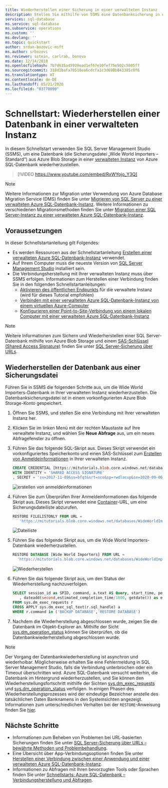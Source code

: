 ```yaml
---
title: Wiederherstellen einer Sicherung in einer verwalteten Instanz
description: Stellen Sie mithilfe von SSMS eine Datenbanksicherung in einer verwalteten Azure SQL-Datenbank-Instanz wieder her.
services: sql-database
ms.service: sql-database
ms.subservice: operations
ms.custom: ''
ms.devlang: ''
ms.topic: quickstart
author: srdan-bozovic-msft
ms.author: srbozovi
ms.reviewer: sstein, carlrab, bonova
ms.date: 12/14/2018
ms.openlocfilehash: 7b7d635a45929ead1ef67e10fef75e502c5005f7
ms.sourcegitcommit: 318d1bafa70510ea6cdcfa1c3d698b843385c0f6
ms.translationtype: HT
ms.contentlocale: de-DE
ms.lasthandoff: 05/21/2020
ms.locfileid: "83770090"
---
```

# <a name="quickstart-restore-a-database-to-a-managed-instance"></a>Schnellstart: Wiederherstellen einer Datenbank in einer verwalteten Instanz

In diesem Schnellstart verwenden Sie SQL Server Management Studio (SSMS), um eine Datenbank (die Sicherungsdatei „Wide World Importers – Standard“) aus Azure Blob Storage in einer [verwalteten Instanz](sql-database-managed-instance.md) von Azure SQL-Datenbank wiederherzustellen.

> [!VIDEO https://www.youtube.com/embed/RxWYojo_Y3Q]

> [!NOTE]
> Weitere Informationen zur Migration unter Verwendung von Azure Database Migration Service (DMS) finden Sie unter [Migrieren von SQL Server zu einer verwalteten Azure SQL-Datenbank-Instanz](../dms/tutorial-sql-server-to-managed-instance.md).
> Weitere Informationen zu verschiedenen Migrationsmethoden finden Sie unter [Migration einer SQL Server-Instanz zu einer verwalteten Azure SQL-Datenbank-Instanz](sql-database-managed-instance-migrate.md).

## <a name="prerequisites"></a>Voraussetzungen

In dieser Schnellstartanleitung gilt Folgendes:

- Es werden Ressourcen aus der Schnellstartanleitung [Erstellen einer verwalteten Azure SQL-Datenbank-Instanz](sql-database-managed-instance-get-started.md) verwendet.
- Auf Ihrem Computer muss die neueste Version von [SQL Server Management Studio](https://docs.microsoft.com/sql/ssms/sql-server-management-studio-ssms) installiert sein.
- Die Verbindungsherstellung mit Ihrer verwalteten Instanz muss über SSMS erfolgen. Informationen zum Herstellen einer Verbindung finden Sie in den folgenden Schnellstartanleitungen:
  - [Aktivieren des öffentlichen Endpunkts](sql-database-managed-instance-public-endpoint-configure.md) für die verwaltete Instanz (wird für dieses Tutorial empfohlen)
  - [Verbinden mit einer verwalteten Azure SQL-Datenbank-Instanz von einem virtuellen Azure-Computer](sql-database-managed-instance-configure-vm.md)
  - [Konfigurieren einer Point-to-Site-Verbindung von einem lokalen Computer mit einer verwalteten Azure SQL-Datenbank-Instanz](sql-database-managed-instance-configure-p2s.md)

> [!NOTE]
> Weitere Informationen zum Sichern und Wiederherstellen einer SQL Server-Datenbank mithilfe von Azure Blob Storage und einem [SAS-Schlüssel (Shared Access Signature)](https://docs.microsoft.com/azure/storage/common/storage-dotnet-shared-access-signature-part-1) finden Sie unter [SQL Server-Sicherung über URLs](https://docs.microsoft.com/sql/relational-databases/backup-restore/sql-server-backup-to-url?view=sql-server-2017).

## <a name="restore-the-database-from-a-backup-file"></a>Wiederherstellen der Datenbank aus einer Sicherungsdatei

Führen Sie in SSMS die folgenden Schritte aus, um die Wide World Importers-Datenbank in Ihrer verwalteten Instanz wiederherzustellen. Die Datenbanksicherungsdatei ist in einem vorkonfigurierten Azure Blob Storage-Konto gespeichert.

1. Öffnen Sie SSMS, und stellen Sie eine Verbindung mit Ihrer verwalteten Instanz her.
2. Klicken Sie im linken Menü mit der rechten Maustaste auf Ihre verwaltete Instanz, und wählen Sie **Neue Abfrage** aus, um ein neues Abfragefenster zu öffnen.
3. Führen Sie das folgende SQL-Skript aus. Dieses Skript verwendet ein vorkonfiguriertes Speicherkonto und einen SAS-Schlüssel zum [Erstellen von Anmeldeinformationen](https://docs.microsoft.com/sql/t-sql/statements/create-credential-transact-sql) in Ihrer verwalteten Instanz.

   ```sql
   CREATE CREDENTIAL [https://mitutorials.blob.core.windows.net/databases]
   WITH IDENTITY = 'SHARED ACCESS SIGNATURE'
   , SECRET = 'sv=2017-11-09&ss=bfqt&srt=sco&sp=rwdlacup&se=2028-09-06T02:52:55Z&st=2018-09-04T18:52:55Z&spr=https&sig=WOTiM%2FS4GVF%2FEEs9DGQR9Im0W%2BwndxW2CQ7%2B5fHd7Is%3D'
   ```

    ![erstellen von anmeldeinformationen](./media/sql-database-managed-instance-get-started-restore/credential.png)

4. Führen Sie zum Überprüfen Ihrer Anmeldeinformationen das folgende Skript aus. Dieses Skript verwendet eine [Container](https://azure.microsoft.com/services/container-instances/)-URL, um eine Sicherungsdateiliste abzurufen.

   ```sql
   RESTORE FILELISTONLY FROM URL =
      'https://mitutorials.blob.core.windows.net/databases/WideWorldImporters-Standard.bak'
   ```

    ![Dateiliste](./media/sql-database-managed-instance-get-started-restore/file-list.png)

5. Führen Sie das folgende Skript aus, um die Wide World Importers-Datenbank wiederherzustellen.

   ```sql
   RESTORE DATABASE [Wide World Importers] FROM URL =
     'https://mitutorials.blob.core.windows.net/databases/WideWorldImporters-Standard.bak'
   ```

    ![Wiederherstellen](./media/sql-database-managed-instance-get-started-restore/restore.png)

6. Führen Sie das folgende Skript aus, um den Status der Wiederherstellung nachzuverfolgen.

   ```sql
   SELECT session_id as SPID, command, a.text AS Query, start_time, percent_complete
      , dateadd(second,estimated_completion_time/1000, getdate()) as estimated_completion_time
   FROM sys.dm_exec_requests r
   CROSS APPLY sys.dm_exec_sql_text(r.sql_handle) a
   WHERE r.command in ('BACKUP DATABASE','RESTORE DATABASE')
   ```

7. Nachdem die Wiederherstellung abgeschlossen wurde, zeigen Sie die Datenbank im Objekt-Explorer an. Mithilfe der Sicht [sys.dm_operation_status](https://docs.microsoft.com/sql/relational-databases/system-dynamic-management-views/sys-dm-operation-status-azure-sql-database) können Sie überprüfen, ob die Datenbankwiederherstellung abgeschlossen wurde.

> [!NOTE]
> Der Vorgang der Datenbankwiederherstellung ist asynchron und wiederholbar. Möglicherweise erhalten Sie eine Fehlermeldung in SQL Server Management Studio, falls die Verbindung unterbrochen oder ein Timeout überschritten wird. Azure SQL-Datenbank versucht weiterhin, die Datenbank im Hintergrund wiederherzustellen, und Sie können den Wiederherstellungsfortschritt mithilfe der Sichten [sys.dm_exec_requests](https://docs.microsoft.com/sql/relational-databases/system-dynamic-management-views/sys-dm-exec-requests-transact-sql) und [sys.dm_operation_status](https://docs.microsoft.com/sql/relational-databases/system-dynamic-management-views/sys-dm-operation-status-azure-sql-database) verfolgen.
> In einigen Phasen des Wiederherstellungsprozesses wird der eindeutige Bezeichner anstelle des tatsächlichen Daten Banknamens in den Systemsichten angezeigt. Informationen zum unterschiedlichen Verhalten bei der `RESTORE`-Anweisung finden Sie [hier](https://docs.microsoft.com/azure/sql-database/sql-database-managed-instance-transact-sql-information#restore-statement).

## <a name="next-steps"></a>Nächste Schritte

- Informationen zum Beheben von Problemen bei URL-basierten Sicherungen finden Sie unter [SQL Server-Sicherung über URLs – bewährte Methoden und Problembehandlung](https://docs.microsoft.com/sql/relational-databases/backup-restore/sql-server-backup-to-url-best-practices-and-troubleshooting).
- Eine Übersicht über App-Verbindungsoptionen finden Sie unter [Herstellen einer Verbindung zwischen einer Anwendung und einer verwalteten Azure SQL-Datenbank-Instanz](sql-database-managed-instance-connect-app.md).
- Informationen zu Abfragen mit Ihren bevorzugten Tools oder Sprachen finden Sie unter [Schnellstarts: Azure SQL-Datenbank – Verbindungsherstellung und Abfragen](sql-database-connect-query.md).

